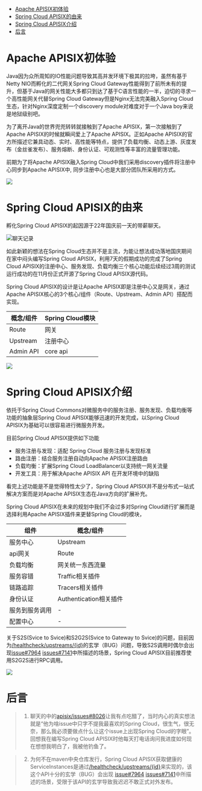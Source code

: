   
  
  
  
- [Apache APISIX初体验](#apache-apisix初体验 )
- [Spring Cloud APISIX的由来](#spring-cloud-apisix的由来 )
- [Spring Cloud APISIX介绍](#spring-cloud-apisix介绍 )
- [后言](#后言 )
  
  
  
  
  
#  Apache APISIX初体验
  
  
Java因为众所周知的IO性能问题导致其高并发环境下极其的拉垮，虽然有基于Netty NIO而孵化的二代网关Spring Cloud Gateway性能得到了前所未有的提升，但基于Java的网关性能大多都只到达了基于C语言性能的一半，迫切的寻求一个高性能网关代替Spring Cloud Gateway但是Nginx无法完美融入Spring Cloud生态，针对Nginx深度定制一个discovery module对难度对于一个Java boy来说是地狱级别吧。
  
  
为了离开Java的世界兜兜转转就接触到了Apache APISIX，第一次接触到了Apache APISIX的时候就瞬间爱上了Apache APISIX。正如Apache APISIX的官方所描述它兼具动态、实时、高性能等特点，提供了负载均衡、动态上游、灰度发布（金丝雀发布）、服务熔断、身份认证、可观测性等丰富的流量管理功能。
  
  
前期为了将Apache APISIX融入Spring Cloud中我们采用discovery插件将注册中心同步到Apache APISIX中, 同步注册中心也是大部分团队所采用的方式。
  

![](assets/b9a151e154f2dd8bc3b7bff3a8c81f6d0.png?0.20595159683696718)  
  
#  Spring Cloud APISIX的由来
  
  
孵化Spring Cloud APISIX的起因源于22年国庆前一天的带薪聊天。
  
![聊天记录](./images/img1.JPG )
  
如此新颖的想法在Spring Cloud生态并不是主流，为能让想法成功落地国庆期间在家中闷头编写Spring Cloud APISIX，利用7天的假期成功的完成了Spring Cloud APISIX的注册中心、服务发现、负载均衡三个核心功能后续经过3周的测试运行成功的在11月份正式开源了Spring Cloud APISIX源代码。
  
Spring Cloud APISIX的设计是让Apache APISIX即是注册中心又是网关，通过Apache APISIX核心的3个核心/组件（Route、Upstream、Admin API）搭配而实现。
  
| 概念/组件 | Spring Cloud模块 |
| --------- | ---------------- |
| Route     | 网关             |
| Upstream  | 注册中心         |
| Admin API | core api         |
  
  
  

![](assets/b9a151e154f2dd8bc3b7bff3a8c81f6d1.png?0.35851528940471433)  
  
  
  
  
#  Spring Cloud APISIX介绍
  
依托于Spring Cloud Commons对微服务中的服务注册、服务发现、负载均衡等功能的抽象层Spring Cloud APISIX能够迅速的开发完成，以Spring Cloud APISIX为基础可以很容易进行微服务开发。
  
目前Spring Cloud APISIX提供如下功能
- 服务注册与发现：适配 Spring Cloud 服务注册与发现标准
- 路由注册：结合服务注册自动向Apache APISIX注册路由
- 负载均衡：扩展Spring Cloud LoadBalancer以支持统一网关流量
- 开发工具：用于解决Apache APISIX API 在开发环境中的缺陷
  
  
看完上述功能是不是觉得特性太少了，Spring Cloud APISIX并不是分布式一站式解决方案而是对Apache APISIX生态在Java方向的扩展补充。
  
Spring Cloud APISIX在未来的规划中我们不会过多对Spring Cloud进行扩展而是选择利用Apache APISIX插件来更替Spring Cloud的模块，
  
  
| 组件           | 概念/组件              |
| -------------- | ---------------------- |
| 服务中心       | Upstream               |
| api网关        | Route                  |
| 负载均衡       | 网关统一东西流量       |
| 服务容错       | Traffic相关插件        |
| 链路追踪       | Tracers相关插件        |
| 身份认证       | Authentication相关插件 |
| 服务到服务调用 | -                      |
| 配置中心       | -                      |
  
  
关于S2S(Svice to Svice)和S2G2S(Svice to Gateway to Svice)的问题，目前因为[/healthcheck/upstreams/{id}](https://apisix.apache.org/docs/apisix/control-api/#get-v1upstreamupstream_id )的玄学（BUG）问题，导致S2S调用时偶尔会出现[issue#7964](https://github.com/apache/apisix/issues/7964 ) [issues#7141](https://github.com/apache/apisix/issues/7141 )中所描述的场景，Spring Cloud APISIX目前推荐使用S2G2S进行RPC调用。
  

![](assets/b9a151e154f2dd8bc3b7bff3a8c81f6d2.png?0.7020353062517657)  
  
  
#  后言
  
  
> 1. 聊天的中的[apisix/issues#8026](https://github.com/apache/apisix/issues/8026 )让我有点吃醋了，当时内心的真实想法就是“他为啥issue中只字不提我最喜欢的Spring Cloud，很生气，很无奈，那么我必须要做点什么让这个issue上出现Spring Cloud的字眼”。回想我在编写Spring Cloud APISIX时他每天打电话询问我进度如何现在想想我明白了，我被他钓鱼了。
  
> 2. 为何不在maven中央仓库发行，Spring Cloud APISIX获取健康的ServiceInstances是通过[/healthcheck/upstreams/{id}](https://apisix.apache.org/docs/apisix/control-api/#get-v1upstreamupstream_id )来实现的，该这个API十分的玄学（BUG）会出现 [issue#7964](https://github.com/apache/apisix/issues/7964 ) [issues#7141](https://github.com/apache/apisix/issues/7141 )中所描述的场景，受限于该API的玄学导致我迟迟不敢正式对外发布。
  
